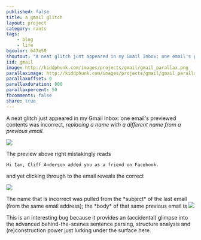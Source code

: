 ```yaml
---
published: false
title: a gmail glitch
layout: project
category: rants
tags:
    - blog
    - life
bgcolor: b47e50
shoutout: "A neat glitch just appeared in my Gmail Inbox: one email's previewed contents was incorrect, replacing a name with a different name from a previous email."
iid: gmail
image: http://kiddphunk.com/images/projects/gmail/gmail_parallax.png
parallaximage: http://kiddphunk.com/images/projects/gmail/gmail_parallax.png
parallaxoffset: 0 
parallaxduration: 800
parallaxpercent: 50
fbcomments: false
share: true
---
```

A neat glitch just appeared in my Gmail Inbox: one email's previewed contents was incorrect,
*replacing a name with a different name from a previous email.*

<img src="http://kiddphunk.com/images/projects/gmail/i1.jpg" />
<p></p>
The preview above right mistakingly reads

``Hi Ian, Cliff Anderson added you as a friend on Facebook.``

and yet clicking through to the email reveals the correct

<img src="http://kiddphunk.com/images/projects/gmail/i2.jpg" />
<p></p>
The name that is incorrect was pulled from the *subject* of the last email 
(from the same email address); the *body* of that same previous email is

<img src="http://kiddphunk.com/images/projects/gmail/i3.jpg" />
<p></p>
This is an interesting bug because it provides an (accidental) glimpse into the 
advanced behind-the-scenes sentence parsing, structure analysis and (re)construction power 
just lurking under the surface here.
